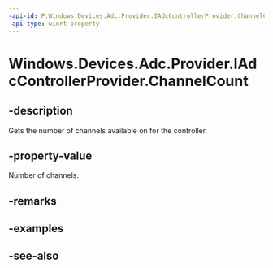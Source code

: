 ----api-id: P:Windows.Devices.Adc.Provider.IAdcControllerProvider.ChannelCount
-api-type: winrt property
---<!-- Property syntaxpublic int ChannelCount { get; }--># Windows.Devices.Adc.Provider.IAdcControllerProvider.ChannelCount## -descriptionGets the number of channels available on for the controller.## -property-valueNumber of channels.## -remarks## -examples## -see-also
